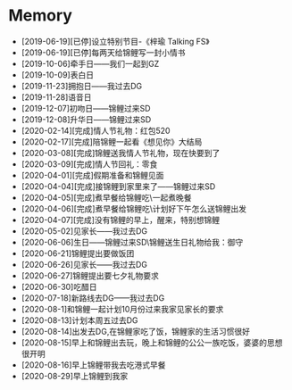 # Memory

- [2019-06-19][已停]设立特别节目-《梓瑜 Talking FS》
- [2019-06-19][已停]每两天给锦鲤写一封小情书
- [2019-10-06]牵手日——我们一起到GZ
- [2019-10-09]表白日
- [2019-11-23]拥抱日——我过去DG
- [2019-11-28]语音日
- [2019-12-07]初吻日——锦鲤过来SD
- [2019-12-08]升华日——锦鲤过来SD
- [2020-02-14][完成]情人节礼物：红包520
- [2020-02-17][完成]陪锦鲤一起看《想见你》大结局
- [2020-03-08][完成]锦鲤送我情人节礼物，现在快要到了
- [2020-03-09][完成]情人节回礼：零食
- [2020-04-01][完成]假期准备和锦鲤见面
- [2020-04-04][完成]接锦鲤到家里来了——锦鲤过来SD
- [2020-04-05][完成]煮早餐给锦鲤吃\一起煮晚餐
- [2020-04-06][完成]煮早餐给锦鲤吃\计划好下午怎么送锦鲤出发
- [2020-04-07][完成]没有锦鲤的早上，醒来，特别想锦鲤
- [2020-05-02]见家长——我过去DG
- [2020-06-06]生日——锦鲤过来SD\锦鲤送生日礼物给我：御守
- [2020-06-21]锦鲤提出要做饭团
- [2020-06-26]见家长——我过去DG
- [2020-06-27]锦鲤提出要七夕礼物要求
- [2020-06-30]吃醋日
- [2020-07-18]新路线去DG——我过去DG
- [2020-08-1]和锦鲤一起计划10月份过来我家见家长的要求
- [2020-08-13]计划本周五过去DG
- [2020-08-14]出发去DG,在锦鲤家吃了饭，锦鲤家的生活习惯很好
- [2020-08-15]早上和锦鲤出去玩，晚上和锦鲤的公公一族吃饭，婆婆的思想很开明
- [2020-08-16]早上锦鲤带我去吃港式早餐
- [2020-08-29]早上锦鲤到我家
